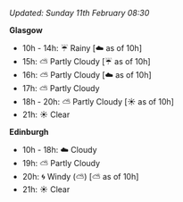 *Updated: Sunday 11th February 08:30*

**Glasgow**

* 10h - 14h: :umbrella: Rainy [:cloud: as of 10h]
* 15h: :partly_sunny: Partly Cloudy [:umbrella: as of 10h]
* 16h: :partly_sunny: Partly Cloudy [:cloud: as of 10h]
* 17h: :partly_sunny: Partly Cloudy
* 18h - 20h: :partly_sunny: Partly Cloudy [:sunny: as of 10h]
* 21h: :sunny: Clear

**Edinburgh**

* 10h - 18h: :cloud: Cloudy
* 19h: :partly_sunny: Partly Cloudy
* 20h: :cyclone: Windy (:partly_sunny:) [:partly_sunny: as of 10h]
* 21h: :sunny: Clear
